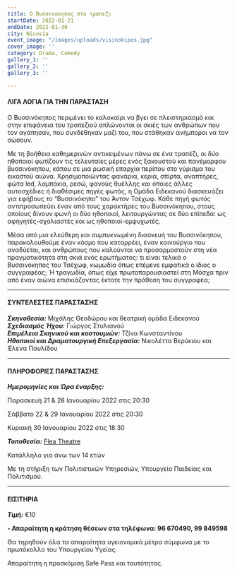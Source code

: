 ```yaml
---
title: Ο Βυσσινοκηπος στο τραπεζι
startDate: 2022-01-21
endDate: 2022-01-30
city: Nicosia
event_image: "/images/uploads/visinokipos.jpg"
cover_image: ''
category: Drama, Comedy
gallery_1: ''
gallery_2: ''
gallery_3: ''

---
```

#### ΛΙΓΑ ΛΟΓΙΑ ΓΙΑ ΤΗΝ ΠΑΡΑΣΤΑΣΗ

Ο Βυσσινόκηπος περιμένει το καλοκαίρι να βγει σε πλειστηριασμό και στην επιφάνεια του τραπεζιού απλώνονται οι σκιές των ανθρώπων που τον αγάπησαν, που συνδέθηκαν μαζί του, που στάθηκαν ανήμποροι να τον σώσουν.

Με τη βοήθεια καθημερινών αντικειμένων πάνω σε ένα τραπέζι, οι δύο ηθοποιοί φωτίζουν τις τελευταίες μέρες ενός ξακουστού και πανέμορφου βυσσινόκηπου, κάπου σε μια ρωσική επαρχία περίπου στο γύρισμα του εικοστού αιώνα. Χρησιμοποιώντας φανάρια, κεριά, σπίρτα, αναπτήρες, φώτα led, λαμπάκια, ρεσώ, φανούς θυέλλης και όποιες άλλες αυτοσχέδιες ή διαθέσιμες πηγές φωτός, η Ομάδα Ειδεκανού διασκευάζει για εφήβους το “Βυσσινόκηπο” του Άντον Τσέχωφ. Κάθε πηγή φωτός αντιπροσωπεύει έναν από τους χαρακτήρες του Βυσσινόκηπου, στους οποίους δίνουν φωνή οι δύο ηθοποιοί, λειτουργώντας σε δύο επίπεδα: ως αφηγητές-σχολιαστές και ως ηθοποιοί-εμψυχωτές.

Μέσα από μια ελεύθερη και συμπυκνωμένη διασκευή του Βυσσινόκηπου, παρακολουθούμε έναν κόσμο που καταρρέει, έναν καινούργιο που αναδύεται, και ανθρώπους που καλούνται να προσαρμοστούν στη νέα πραγματικότητα στη σκιά ενός ερωτήματος: τι είναι τελικά ο Βυσσινόκηπος του Τσέχωφ, κωμωδία όπως επέμενε εμφατικά ο ίδιος ο συγγραφέας; Ή τραγωδία, όπως είχε πρωτοπαρουσιαστεί στη Μόσχα πριν από έναν αιώνα επισκιάζοντας έκτοτε την πρόθεση του συγγραφέα;

***

#### ΣΥΝΤΕΛΕΣΤΕΣ ΠΑΡΑΣΤΑΣΗΣ

**_Σκηνοθεσία:_** Μιχάλης Θεοδώρου και θεατρική ομάδα Ειδεκανού  
**_Σχεδιασμός Ήχου:_** Γιώργος Στυλιανού  
**_Επιμέλεια Σκηνικού και κοστουμιών:_** Τζίνα Κωνσταντίνου  
**_Ηθοποιοί και Δραματουργική Επεξεργασία:_** Νικολέττα Βερύκιου και Έλενα Παυλίδου

***

#### ΠΛΗΡΟΦΟΡΙΕΣ ΠΑΡΑΣΤΑΣΗΣ

**_Ημερομηνίες και Ώρα έναρξης:_**

Παρασκευή 21 & 28 Ιανουαρίου 2022 στις 20:30

Σάββατο 22 & 29 Ιανουαρίου 2022 στις 20:30

Κυριακή 30 Ιανουαρίου 2022 στις 18:30

**_Τοποθεσία:_** [Flea Theatre](https://www.google.com/maps/place/Flea+Theatre/@35.1839201,33.3946469,17z/data=!3m1!4b1!4m5!3m4!1s0x14de17a904f9aabb:0x1710a1c59c41893f!8m2!3d35.1839201!4d33.3968356 "https://www.google.com/maps/place/Flea+Theatre/@35.1839201,33.3946469,17z/data=!3m1!4b1!4m5!3m4!1s0x14de17a904f9aabb:0x1710a1c59c41893f!8m2!3d35.1839201!4d33.3968356")

Κατάλληλο για άνω των 14 ετών

Με τη στήριξη των Πολιτιστικών Υπηρεσιών, Υπουργείο Παιδείας και Πολιτισμού.

***

#### ΕΙΣΙΤΗΡΙΑ

**_Τιμή:_** €10

**- Απαραίτητη η κράτηση θέσεων στα τηλέφωνα: 96 670490, 99 849598**

Θα τηρηθούν όλα τα απαραίτητα υγειονομικά μέτρα σύμφωνα με το πρωτόκολλο του Υπουργείου Υγείας.

Απαραίτητη η προσκόμιση Safe Pass και ταυτότητας.
